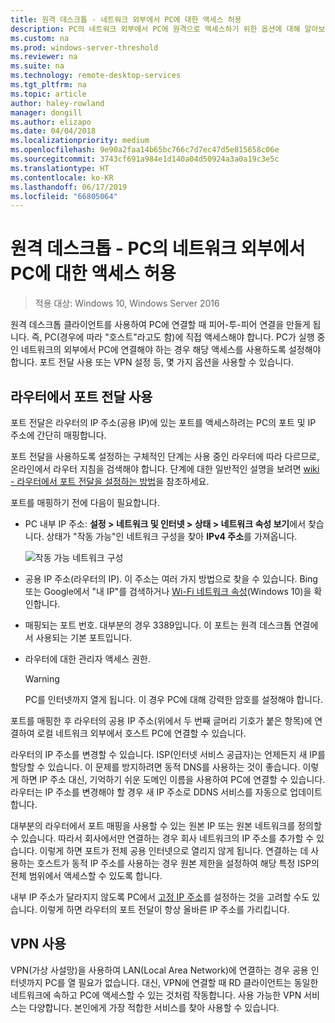 ```yaml
---
title: 원격 데스크톱 - 네트워크 외부에서 PC에 대한 액세스 허용
description: PC의 네트워크 외부에서 PC에 원격으로 액세스하기 위한 옵션에 대해 알아보기
ms.custom: na
ms.prod: windows-server-threshold
ms.reviewer: na
ms.suite: na
ms.technology: remote-desktop-services
ms.tgt_pltfrm: na
ms.topic: article
author: haley-rowland
manager: dongill
ms.author: elizapo
ms.date: 04/04/2018
ms.localizationpriority: medium
ms.openlocfilehash: 9e90a2faa14b65bc766c7d7ec47d5e815658c06e
ms.sourcegitcommit: 3743cf691a984e1d140a04d50924a3a0a19c3e5c
ms.translationtype: HT
ms.contentlocale: ko-KR
ms.lasthandoff: 06/17/2019
ms.locfileid: "66805064"
---
```

# <a name="remote-desktop---allow-access-to-your-pc-from-outside-your-pcs-network"></a>원격 데스크톱 - PC의 네트워크 외부에서 PC에 대한 액세스 허용

>적용 대상: Windows 10,  Windows Server 2016

원격 데스크톱 클라이언트를 사용하여 PC에 연결할 때 피어-투-피어 연결을 만들게 됩니다. 즉, PC(경우에 따라 "호스트"라고도 함)에 직접 액세스해야 합니다. PC가 실행 중인 네트워크의 외부에서 PC에 연결해야 하는 경우 해당 액세스를 사용하도록 설정해야 합니다. 포트 전달 사용 또는 VPN 설정 등, 몇 가지 옵션을 사용할 수 있습니다.

## <a name="enable-port-forwarding-on-your-router"></a>라우터에서 포트 전달 사용

포트 전달은 라우터의 IP 주소(공용 IP)에 있는 포트를 액세스하려는 PC의 포트 및 IP 주소에 간단히 매핑합니다. 

포트 전달을 사용하도록 설정하는 구체적인 단계는 사용 중인 라우터에 따라 다르므로, 온라인에서 라우터 지침을 검색해야 합니다. 단계에 대한 일반적인 설명을 보려면 [wiki - 라우터에서 포트 전달을 설정하는 방법](https://www.wikihow.com/Set-Up-Port-Forwarding-on-a-Router)을 참조하세요.

포트를 매핑하기 전에 다음이 필요합니다.

- PC 내부 IP 주소: **설정 > 네트워크 및 인터넷 > 상태 > 네트워크 속성 보기**에서 찾습니다. 상태가 "작동 가능"인 네트워크 구성을 찾아 **IPv4 주소**를 가져옵니다.

   ![작동 가능 네트워크 구성](../media/rdclient-operational-network.png)

- 공용 IP 주소(라우터의 IP). 이 주소는 여러 가지 방법으로 찾을 수 있습니다. Bing 또는 Google에서 "내 IP"를 검색하거나 [Wi-Fi 네트워크 속성](https://binged.it/2Gwob34)(Windows 10)을 확인합니다.
- 매핑되는 포트 번호. 대부분의 경우 3389입니다. 이 포트는 원격 데스크톱 연결에서 사용되는 기본 포트입니다.
- 라우터에 대한 관리자 액세스 권한.  

   >[!WARNING]
   > PC를 인터넷까지 열게 됩니다. 이 경우 PC에 대해 강력한 암호를 설정해야 합니다.

포트를 매핑한 후 라우터의 공용 IP 주소(위에서 두 번째 글머리 기호가 붙은 항목)에 연결하여 로컬 네트워크 외부에서 호스트 PC에 연결할 수 있습니다.

라우터의 IP 주소를 변경할 수 있습니다. ISP(인터넷 서비스 공급자)는 언제든지 새 IP를 할당할 수 있습니다. 이 문제를 방지하려면 동적 DNS를 사용하는 것이 좋습니다. 이렇게 하면 IP 주소 대신, 기억하기 쉬운 도메인 이름을 사용하여 PC에 연결할 수 있습니다. 라우터는 IP 주소를 변경해야 할 경우 새 IP 주소로 DDNS 서비스를 자동으로 업데이트합니다.

대부분의 라우터에서 포트 매핑을 사용할 수 있는 원본 IP 또는 원본 네트워크를 정의할 수 있습니다. 따라서 회사에서만 연결하는 경우 회사 네트워크의 IP 주소를 추가할 수 있습니다. 이렇게 하면 포트가 전체 공용 인터넷으로 열리지 않게 됩니다. 연결하는 데 사용하는 호스트가 동적 IP 주소를 사용하는 경우 원본 제한을 설정하여 해당 특정 ISP의 전체 범위에서 액세스할 수 있도록 합니다.

내부 IP 주소가 달라지지 않도록 PC에서 [고정 IP 주소](/windows-hardware/customize/mobile/mcsf/enable-static-ip)를 설정하는 것을 고려할 수도 있습니다. 이렇게 하면 라우터의 포트 전달이 항상 올바른 IP 주소를 가리킵니다.


## <a name="use-a-vpn"></a>VPN 사용

VPN(가상 사설망)을 사용하여 LAN(Local Area Network)에 연결하는 경우 공용 인터넷까지 PC를 열 필요가 없습니다. 대신, VPN에 연결할 때 RD 클라이언트는 동일한 네트워크에 속하고 PC에 액세스할 수 있는 것처럼 작동합니다. 사용 가능한 VPN 서비스는 다양합니다. 본인에게 가장 적합한 서비스를 찾아 사용할 수 있습니다.